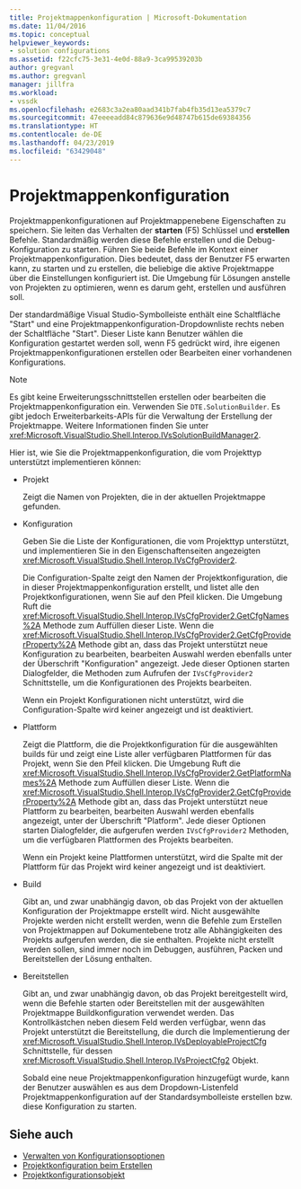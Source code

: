 ```yaml
---
title: Projektmappenkonfiguration | Microsoft-Dokumentation
ms.date: 11/04/2016
ms.topic: conceptual
helpviewer_keywords:
- solution configurations
ms.assetid: f22cfc75-3e31-4e0d-88a9-3ca99539203b
author: gregvanl
ms.author: gregvanl
manager: jillfra
ms.workload:
- vssdk
ms.openlocfilehash: e2683c3a2ea80aad341b7fab4fb35d13ea5379c7
ms.sourcegitcommit: 47eeeeadd84c879636e9d48747b615de69384356
ms.translationtype: HT
ms.contentlocale: de-DE
ms.lasthandoff: 04/23/2019
ms.locfileid: "63429048"
---
```

# <a name="solution-configuration"></a>Projektmappenkonfiguration
Projektmappenkonfigurationen auf Projektmappenebene Eigenschaften zu speichern. Sie leiten das Verhalten der **starten** (F5) Schlüssel und **erstellen** Befehle. Standardmäßig werden diese Befehle erstellen und die Debug-Konfiguration zu starten. Führen Sie beide Befehle im Kontext einer Projektmappenkonfiguration. Dies bedeutet, dass der Benutzer F5 erwarten kann, zu starten und zu erstellen, die beliebige die aktive Projektmappe über die Einstellungen konfiguriert ist. Die Umgebung für Lösungen anstelle von Projekten zu optimieren, wenn es darum geht, erstellen und ausführen soll.

 Der standardmäßige Visual Studio-Symbolleiste enthält eine Schaltfläche "Start" und eine Projektmappenkonfiguration-Dropdownliste rechts neben der Schaltfläche "Start". Dieser Liste kann Benutzer wählen die Konfiguration gestartet werden soll, wenn F5 gedrückt wird, ihre eigenen Projektmappenkonfigurationen erstellen oder Bearbeiten einer vorhandenen Konfigurations.

> [!NOTE]
> Es gibt keine Erweiterungsschnittstellen erstellen oder bearbeiten die Projektmappenkonfiguration ein. Verwenden Sie `DTE.SolutionBuilder`. Es gibt jedoch Erweiterbarkeits-APIs für die Verwaltung der Erstellung der Projektmappe. Weitere Informationen finden Sie unter <xref:Microsoft.VisualStudio.Shell.Interop.IVsSolutionBuildManager2>.

 Hier ist, wie Sie die Projektmappenkonfiguration, die vom Projekttyp unterstützt implementieren können:

- Projekt

   Zeigt die Namen von Projekten, die in der aktuellen Projektmappe gefunden.

- Konfiguration

   Geben Sie die Liste der Konfigurationen, die vom Projekttyp unterstützt, und implementieren Sie in den Eigenschaftenseiten angezeigten <xref:Microsoft.VisualStudio.Shell.Interop.IVsCfgProvider2>.

   Die Configuration-Spalte zeigt den Namen der Projektkonfiguration, die in dieser Projektmappenkonfiguration erstellt, und listet alle den Projektkonfigurationen, wenn Sie auf den Pfeil klicken. Die Umgebung Ruft die <xref:Microsoft.VisualStudio.Shell.Interop.IVsCfgProvider2.GetCfgNames%2A> Methode zum Auffüllen dieser Liste. Wenn die <xref:Microsoft.VisualStudio.Shell.Interop.IVsCfgProvider2.GetCfgProviderProperty%2A> Methode gibt an, dass das Projekt unterstützt neue Konfiguration zu bearbeiten, bearbeiten Auswahl werden ebenfalls unter der Überschrift "Konfiguration" angezeigt. Jede dieser Optionen starten Dialogfelder, die Methoden zum Aufrufen der `IVsCfgProvider2` Schnittstelle, um die Konfigurationen des Projekts bearbeiten.

   Wenn ein Projekt Konfigurationen nicht unterstützt, wird die Configuration-Spalte wird keiner angezeigt und ist deaktiviert.

- Plattform

   Zeigt die Plattform, die die Projektkonfiguration für die ausgewählten builds für und zeigt eine Liste aller verfügbaren Plattformen für das Projekt, wenn Sie den Pfeil klicken. Die Umgebung Ruft die <xref:Microsoft.VisualStudio.Shell.Interop.IVsCfgProvider2.GetPlatformNames%2A> Methode zum Auffüllen dieser Liste. Wenn die <xref:Microsoft.VisualStudio.Shell.Interop.IVsCfgProvider2.GetCfgProviderProperty%2A> Methode gibt an, dass das Projekt unterstützt neue Plattform zu bearbeiten, bearbeiten Auswahl werden ebenfalls angezeigt, unter der Überschrift "Platform". Jede dieser Optionen starten Dialogfelder, die aufgerufen werden `IVsCfgProvider2` Methoden, um die verfügbaren Plattformen des Projekts bearbeiten.

   Wenn ein Projekt keine Plattformen unterstützt, wird die Spalte mit der Plattform für das Projekt wird keiner angezeigt und ist deaktiviert.

- Build

   Gibt an, und zwar unabhängig davon, ob das Projekt von der aktuellen Konfiguration der Projektmappe erstellt wird. Nicht ausgewählte Projekte werden nicht erstellt werden, wenn die Befehle zum Erstellen von Projektmappen auf Dokumentebene trotz alle Abhängigkeiten des Projekts aufgerufen werden, die sie enthalten. Projekte nicht erstellt werden sollen, sind immer noch im Debuggen, ausführen, Packen und Bereitstellen der Lösung enthalten.

- Bereitstellen

   Gibt an, und zwar unabhängig davon, ob das Projekt bereitgestellt wird, wenn die Befehle starten oder Bereitstellen mit der ausgewählten Projektmappe Buildkonfiguration verwendet werden. Das Kontrollkästchen neben diesem Feld werden verfügbar, wenn das Projekt unterstützt die Bereitstellung, die durch die Implementierung der <xref:Microsoft.VisualStudio.Shell.Interop.IVsDeployableProjectCfg> Schnittstelle, für dessen <xref:Microsoft.VisualStudio.Shell.Interop.IVsProjectCfg2> Objekt.

  Sobald eine neue Projektmappenkonfiguration hinzugefügt wurde, kann der Benutzer auswählen es aus dem Dropdown-Listenfeld Projektmappenkonfiguration auf der Standardsymbolleiste erstellen bzw. diese Konfiguration zu starten.

## <a name="see-also"></a>Siehe auch
- [Verwalten von Konfigurationsoptionen](../../extensibility/internals/managing-configuration-options.md)
- [Projektkonfiguration beim Erstellen](../../extensibility/internals/project-configuration-for-building.md)
- [Projektkonfigurationsobjekt](../../extensibility/internals/project-configuration-object.md)